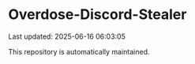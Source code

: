 # Overdose-Discord-Stealer

Last updated: 2025-06-16 06:03:05

This repository is automatically maintained.
